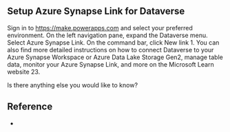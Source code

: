 ## Setup Azure Synapse Link for Dataverse

Sign in to https://make.powerapps.com and select your preferred environment.
On the left navigation pane, expand the Dataverse menu.
Select Azure Synapse Link.
On the command bar, click New link 1.
You can also find more detailed instructions on how to connect Dataverse to your Azure Synapse Workspace or Azure Data Lake Storage Gen2, manage table data, monitor your Azure Synapse Link, and more on the Microsoft Learn website 23.

Is there anything else you would like to know?

## Reference

* []()
